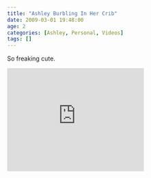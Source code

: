 ```yaml
---
title: "Ashley Burbling In Her Crib"
date: 2009-03-01 19:48:00
age: 2
categories: [Ashley, Personal, Videos]
tags: []
---
```



So freaking cute.
<iframe height="240" src="https://skydrive.live.com/embed?cid=F443C8FEC5D6FFCE&amp;resid=F443C8FEC5D6FFCE%21191&amp;authkey=ADjXg80LT9Z3Z3w" frameborder="0" width="320" scrolling="no"></iframe>
